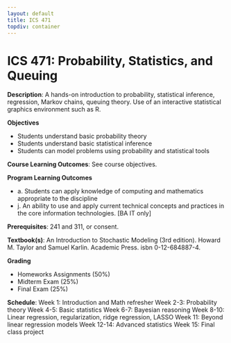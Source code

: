 ```yaml
---
layout: default
title: ICS 471
topdiv: container
---
```


# ICS 471: Probability, Statistics, and Queuing



**Description**: A hands-on introduction to probability, statistical inference, regression, Markov chains, queuing theory. Use of an interactive statistical graphics environment such as R.

**Objectives**

* Students understand basic probability theory
* Students understand basic statistical inference
* Students can model problems using probability and statistical tools

**Course Learning Outcomes**: See course objectives.

**Program Learning Outcomes**

* a. Students can apply knowledge of computing and mathematics appropriate to the discipline
* j. An ability to use and apply current technical concepts and practices in the core information technologies. [BA IT only]


**Prerequisites**: 241 and 311, or consent.

**Textbook(s)**: An Introduction to Stochastic Modeling (3rd edition). Howard M. Taylor and Samuel Karlin. Academic Press. isbn 0-12-684887-4.

**Grading**

* Homeworks Assignments (50%)
* Midterm Exam (25%)
* Final Exam (25%)

**Schedule**: Week 1: Introduction and Math refresher
Week 2-3: Probability theory
Week 4-5: Basic statistics
Week 6-7: Bayesian reasoning 
Week 8-10: Linear regression, regularization, ridge regression, LASSO
Week 11: Beyond linear regression models
Week 12-14: Advanced statistics
Week 15: Final class project